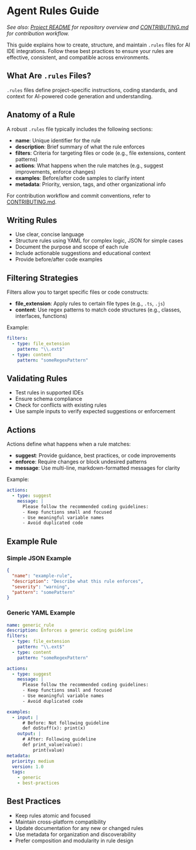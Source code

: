 # Agent Rules Guide

*See also: [Project README](../README.md) for repository overview and [CONTRIBUTING.md](../CONTRIBUTING.md) for contribution workflow.*

This guide explains how to create, structure, and maintain `.rules` files for AI IDE integrations. Follow these best practices to ensure your rules are effective, consistent, and compatible across environments.

## What Are `.rules` Files?

`.rules` files define project-specific instructions, coding standards, and context for AI-powered code generation and understanding.

## Anatomy of a Rule

A robust `.rules` file typically includes the following sections:

- **name**: Unique identifier for the rule
- **description**: Brief summary of what the rule enforces
- **filters**: Criteria for targeting files or code (e.g., file extensions, content patterns)
- **actions**: What happens when the rule matches (e.g., suggest improvements, enforce changes)
- **examples**: Before/after code samples to clarify intent
- **metadata**: Priority, version, tags, and other organizational info

For contribution workflow and commit conventions, refer to [CONTRIBUTING.md](../CONTRIBUTING.md).

## Writing Rules

- Use clear, concise language
- Structure rules using YAML for complex logic, JSON for simple cases
- Document the purpose and scope of each rule
- Include actionable suggestions and educational context
- Provide before/after code examples

## Filtering Strategies

Filters allow you to target specific files or code constructs:

- **file_extension**: Apply rules to certain file types (e.g., `.ts`, `.js`)
- **content**: Use regex patterns to match code structures (e.g., classes, interfaces, functions)

Example:
```yaml
filters:
  - type: file_extension
    pattern: "\\.ext$"
  - type: content
    pattern: "someRegexPattern"
```

## Validating Rules

- Test rules in supported IDEs
- Ensure schema compliance
- Check for conflicts with existing rules
- Use sample inputs to verify expected suggestions or enforcement

## Actions

Actions define what happens when a rule matches:

- **suggest**: Provide guidance, best practices, or code improvements
- **enforce**: Require changes or block undesired patterns
- **message**: Use multi-line, markdown-formatted messages for clarity

Example:
```yaml
actions:
  - type: suggest
    message: |
      Please follow the recommended coding guidelines:
      - Keep functions small and focused
      - Use meaningful variable names
      - Avoid duplicated code
```

## Example Rule

### Simple JSON Example

```json
{
  "name": "example-rule",
  "description": "Describe what this rule enforces",
  "severity": "warning",
  "pattern": "somePattern"
}
```

### Generic YAML Example

```yaml
name: generic_rule
description: Enforces a generic coding guideline
filters:
  - type: file_extension
    pattern: "\\.ext$"
  - type: content
    pattern: "someRegexPattern"

actions:
  - type: suggest
    message: |
      Please follow the recommended coding guidelines:
      - Keep functions small and focused
      - Use meaningful variable names
      - Avoid duplicated code

examples:
  - input: |
      # Before: Not following guideline
      def doStuff(x): print(x)
    output: |
      # After: Following guideline
      def print_value(value):
          print(value)
metadata:
  priority: medium
  version: 1.0
  tags:
    - generic
    - best-practices
```

## Best Practices

- Keep rules atomic and focused
- Maintain cross-platform compatibility
- Update documentation for any new or changed rules
- Use metadata for organization and discoverability
- Prefer composition and modularity in rule design


